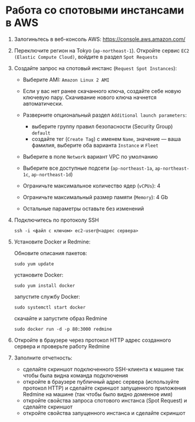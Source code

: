 # Работа со спотовыми инстансами в AWS

1. Залогиньтесь в веб-консоль AWS: https://console.aws.amazon.com/

2. Переключите регион на Tokyo (`ap-northeast-1`). Откройте сервис `EC2 (Elastic Compute Cloud)`, войдите в раздел `Spot Requests`

3. Создайте запрос на спотовый инстанс (`Request Spot Instances`):

    * Выберите AMI: `Amazon Linux 2 AMI`
    * Если у вас нет ранее скачанного ключа, создайте себе новую ключевую пару. Скачивание нового ключа начнется автоматически.
    * Разверните опциональный раздел `Additional launch parameters`:

        - выберите группу правил безопасности (Security Group) `default`
        - создайте тег (`Create Tag`) с именем `Name`, значение — ваша фамилия, выберите оба варианта `Instance` и `Fleet`

    * Выберите в поле `Network` вариант VPC по умолчанию
    * Выберите все доступные подсети (`ap-northeast-1a`, `ap-northeast-1c`, `ap-northeast-1d`)
    * Ограничьте максимальное количество ядер (`vCPUs`): 4
    * Ограничьте максимальный размер памяти (`Memory`): 4 Gb
    * Остальные параметры оставьте без изменений

4. Подключитесь по протоколу SSH

    ```
    ssh -i <файл с ключом> ec2-user@<адрес сервера>
    ```

5. Установите Docker и Redmine:

    Обновите описания пакетов:

    ```
    sudo yum update
    ```

    установитe Docker:

    ```
    sudo yum install docker
    ```

    запустите службу Docker:

    ```
    sudo systemctl start docker
    ```

    скачайте и запустите образ Redmine

    ```
    sudo docker run -d -p 80:3000 redmine
    ```

6. Откройте в браузере через протокол HTTP адрес созданного сервера и проверьте работу Redmine

7. Заполните отчетность:

    * сделайте скриншот подключенного SSH-клиента к машине так чтобы была видна команда подключения
    * откройте в браузере публичный адрес сервера (используйте протокол HTTP) и сделайте скриншот запущенного приложения Redmine на машине (так чтобы было видно доменное имя)
    * откройте свойства запроса спотового инстанса (Spot Request) и сделайте скриншот
    * откройте свойства запущенного инстанса и сделайте скриншот
